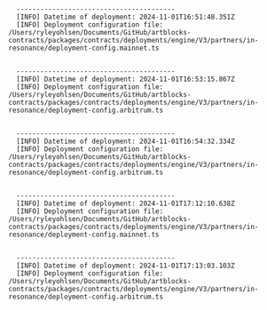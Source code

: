 
      ----------------------------------------
      [INFO] Datetime of deployment: 2024-11-01T16:51:48.351Z
      [INFO] Deployment configuration file: /Users/ryleyohlsen/Documents/GitHub/artblocks-contracts/packages/contracts/deployments/engine/V3/partners/in-resonance/deployment-config.mainnet.ts

    
      ----------------------------------------
      [INFO] Datetime of deployment: 2024-11-01T16:53:15.867Z
      [INFO] Deployment configuration file: /Users/ryleyohlsen/Documents/GitHub/artblocks-contracts/packages/contracts/deployments/engine/V3/partners/in-resonance/deployment-config.arbitrum.ts

    
      ----------------------------------------
      [INFO] Datetime of deployment: 2024-11-01T16:54:32.334Z
      [INFO] Deployment configuration file: /Users/ryleyohlsen/Documents/GitHub/artblocks-contracts/packages/contracts/deployments/engine/V3/partners/in-resonance/deployment-config.arbitrum.ts

    
      ----------------------------------------
      [INFO] Datetime of deployment: 2024-11-01T17:12:10.638Z
      [INFO] Deployment configuration file: /Users/ryleyohlsen/Documents/GitHub/artblocks-contracts/packages/contracts/deployments/engine/V3/partners/in-resonance/deployment-config.mainnet.ts

    
      ----------------------------------------
      [INFO] Datetime of deployment: 2024-11-01T17:13:03.103Z
      [INFO] Deployment configuration file: /Users/ryleyohlsen/Documents/GitHub/artblocks-contracts/packages/contracts/deployments/engine/V3/partners/in-resonance/deployment-config.arbitrum.ts

    